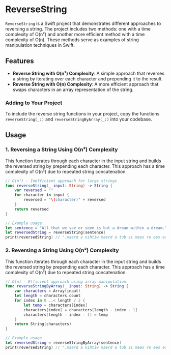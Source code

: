 # ReverseString

`ReverseString` is a Swift project that demonstrates different approaches to reversing a string. The project includes two methods: one with a time complexity of O(n²) and another more efficient method with a time complexity of O(n). These methods serve as examples of string manipulation techniques in Swift.

## Features

- **Reverse String with O(n²) Complexity**: A simple approach that reverses a string by iterating over each character and prepending it to the result.
- **Reverse String with O(n) Complexity**: A more efficient approach that swaps characters in an array representation of the string.

### Adding to Your Project

To include the reverse string functions in your project, copy the functions `reverseString(_:)` and `reverseStringByArray(_:)` into your codebase.

## Usage

### 1. Reversing a String Using O(n²) Complexity

This function iterates through each character in the input string and builds the reversed string by prepending each character. This approach has a time complexity of O(n²) due to repeated string concatenation.

```swift
// O(n²) - Inefficient approach for large strings
func reverseString(_ input: String) -> String {
    var reversed = ""
    for character in input {
        reversed = "\(character)" + reversed
    }
    return reversed
}

// Example usage
let sentence = "All that we see or seem is but a dream within a dream."
let reversedString = reverseString(sentence)
print(reversedString) // ".maerd a nihtiw maerd a tub si mees ro ees ew taht llA"
```

### 2. Reversing a String Using O(n²) Complexity

This function iterates through each character in the input string and builds the reversed string by prepending each character. This approach has a time complexity of O(n²) due to repeated string concatenation.

```swift
// O(n) - Efficient approach using array manipulation
func reverseStringByArray(_ input: String) -> String {
    var characters = Array(input)
    let length = characters.count
    for index in 0 ..< length / 2 {
        let temp = characters[index]
        characters[index] = characters[length - index - 1]
        characters[length - index - 1] = temp
    }
    return String(characters)
}

// Example usage
let reversedString = reverseStringByArray(sentence)
print(reversedString) // ".maerd a nihtiw maerd a tub si mees ro ees ew taht llA"
```
